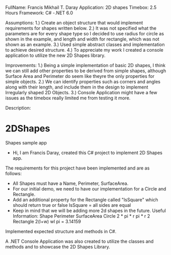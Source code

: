 FullName: Francis Mikhail T. Daray
Application: 2D shapes
Timebox: 2.5 Hours
Framework: C# -.NET 6.0


Assumptions: 
	1.) Create an object structure that would implement requirements for shapes written below.
	2.) It was not specified what the parameters are for every shape type so I decided to use radius for circle as shown in the example, and length and width for rectangle, which was not shown as an example.
	3.) Used simple abstract classes and implementation to achieve desired structure.
	4.) To appreciate my work I created a console application to utilize the new 2D Shapes library.

Improvements:
	1.) Being a simple implementation of basic 2D shapes, I think we can still add other properties to be derived from simple shapes, although Surface Area and Perimeter do seem like theyre the only properties for simple objects.
	2.) We can identify properties such as corners and angles along with their length, and include them in the design to implement Irregularly shaped 2D Objects.
	3.) Console Application might have a few issues as the timebox really limited me from testing it more.

Description:

# 2DShapes
Shapes sample app

- Hi, I am Francis Daray, created this C# project to implement 2D Shapes app.

The requirements for this project have been implemented and are as follows:

- All Shapes must have a Name, Perimeter, SurfaceArea.  
- For our initial demo, we need to have our implementation for a Circle and Rectangle.  
- Add an additional property for the Rectangle called "IsSquare" which should return true or false IsSquare = all sides are equal  
- Keep in mind that we will be adding more 2d shapes in the future. Useful Information: Shape Perimeter SurfaceArea Circle 2 * pi * r pi * r 2 Rectangle 2(l+w) wl pi = 3.14159


Implemented expected structure and methods in C#.

A .NET Console Application was also created to utilize the classes and methods and to showcase the 2D Shapes Library.

